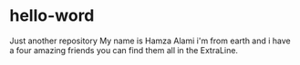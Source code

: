 # hello-word
Just another repository
My name is Hamza Alami i'm from earth and i have a four amazing friends you can find them all in the ExtraLine.

